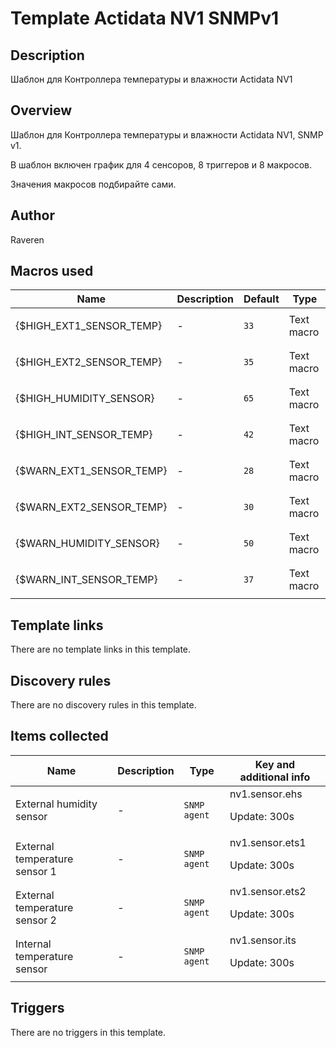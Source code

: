 # Template Actidata NV1 SNMPv1

## Description

Шаблон для Контроллера температуры и влажности Actidata NV1

## Overview

Шаблон для Контроллера температуры и влажности Actidata NV1, SNMP v1.


В шаблон включен график для 4 сенсоров, 8 триггеров и 8 макросов.  



Значения макросов подбирайте сами.  



 



## Author

Raveren

## Macros used

|Name|Description|Default|Type|
|----|-----------|-------|----|
|{$HIGH_EXT1_SENSOR_TEMP}|<p>-</p>|`33`|Text macro|
|{$HIGH_EXT2_SENSOR_TEMP}|<p>-</p>|`35`|Text macro|
|{$HIGH_HUMIDITY_SENSOR}|<p>-</p>|`65`|Text macro|
|{$HIGH_INT_SENSOR_TEMP}|<p>-</p>|`42`|Text macro|
|{$WARN_EXT1_SENSOR_TEMP}|<p>-</p>|`28`|Text macro|
|{$WARN_EXT2_SENSOR_TEMP}|<p>-</p>|`30`|Text macro|
|{$WARN_HUMIDITY_SENSOR}|<p>-</p>|`50`|Text macro|
|{$WARN_INT_SENSOR_TEMP}|<p>-</p>|`37`|Text macro|
## Template links

There are no template links in this template.

## Discovery rules

There are no discovery rules in this template.

## Items collected

|Name|Description|Type|Key and additional info|
|----|-----------|----|----|
|External humidity sensor|<p>-</p>|`SNMP agent`|nv1.sensor.ehs<p>Update: 300s</p>|
|External temperature sensor 1|<p>-</p>|`SNMP agent`|nv1.sensor.ets1<p>Update: 300s</p>|
|External temperature sensor 2|<p>-</p>|`SNMP agent`|nv1.sensor.ets2<p>Update: 300s</p>|
|Internal temperature sensor|<p>-</p>|`SNMP agent`|nv1.sensor.its<p>Update: 300s</p>|
## Triggers

There are no triggers in this template.

